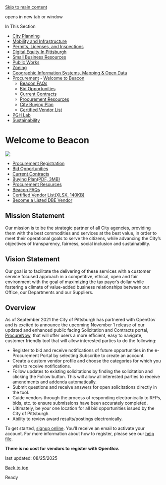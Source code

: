 [Skip to main content](https://www.pittsburghpa.gov/Business-Development/Procurement/Beacon#main-content)

opens in new tab or window

In This Section

- [City Planning](https://www.pittsburghpa.gov/Business-Development/City-Planning)
- [Mobility and Infrastructure](https://www.pittsburghpa.gov/Business-Development/Mobility-and-Infrastructure)
- [Permits, Licenses, and Inspections](https://www.pittsburghpa.gov/Business-Development/Permits-Licenses-and-Inspections)
- [Digital Equity In Pittsburgh](https://www.pittsburghpa.gov/Business-Development/Digital-Equity-In-Pittsburgh)
- [Small Business Resources](https://www.pittsburghpa.gov/Business-Development/Small-Business-Resources)
- [Public Works](https://www.pittsburghpa.gov/Business-Development/Public-Works)
- [Zoning](https://www.pittsburghpa.gov/Business-Development/Zoning)
- [Geographic Information Systems, Mapping & Open Data](https://www.pittsburghpa.gov/Business-Development/Geographic-Information-Systems-Mapping-Open-Data)
- [Procurement](https://www.pittsburghpa.gov/Business-Development/Procurement)  - [Welcome to Beacon](https://www.pittsburghpa.gov/Business-Development/Procurement/Beacon)
  - [Beacon FAQs](https://www.pittsburghpa.gov/Business-Development/Procurement/Beacon-FAQs)
  - [Bid Opportunities](https://www.pittsburghpa.gov/Business-Development/Procurement/Bid-Opportunities)
  - [Current Contracts](https://www.pittsburghpa.gov/Business-Development/Procurement/Current-Contracts)
  - [Procurement Resources](https://www.pittsburghpa.gov/Business-Development/Procurement/Procurement-Resources)
  - [City Buying Plan](https://www.pittsburghpa.gov/Business-Development/Procurement/City-Buying-Plan)
  - [Certified Vendor List](https://www.pittsburghpa.gov/Business-Development/Procurement/Certified-Vendor-List)
- [PGH Lab](https://www.pittsburghpa.gov/Business-Development/PGH-Lab)
- [Sustainability](https://www.pittsburghpa.gov/Business-Development/Sustainability)

# Welcome to Beacon

![](https://www.pittsburghpa.gov/files/assets/city/v/1/procurement/images/hero-1024.jpg)

- [Procurement Registration](https://procurement.opengov.com/signup)
- [Bid Opportunities](https://www.pittsburghpa.gov/Business-Development/Procurement/Bid-Opportunities)
- [Current Contracts](https://procurement.opengov.com/portal/pittsburghpa/contracts)
- [Buying Plan(PDF, 3MB)](https://www.pittsburghpa.gov/files/assets/city/v/1/procurement/documents/25254_pittsburgh_buying_plan_june_2024_rev.pdf)
- [Procurement Resources](https://www.pittsburghpa.gov/Business-Development/Procurement/Procurement-Resources)
- [Beacon FAQs](https://www.pittsburghpa.gov/Business-Development/Procurement/Beacon-FAQs)
- [Certified Vendor List(XLSX, 140KB)](https://www.pittsburghpa.gov/files/assets/city/v/2/procurement/documents/certified-vendor-list-2-6-25.xlsx)
- [Become a Listed DBE Vendor](https://survey123.arcgis.com/share/fe3524e6167849de84944da3b242e378)

## Mission Statement

Our mission is to be the strategic partner of all City agencies, providing them with the best commodities and services at the best value, in order to meet their operational goals to serve the citizens, while advancing the City’s objectives of transparency, fairness, social inclusion and sustainability.

## Vision Statement

Our goal is to facilitate the delivering of these services with a customer service focused approach in a competitive, ethical, open and fair environment with the goal of maximizing the tax payer’s dollar while fostering a climate of value-added business relationships between our Office, our Departments and our Suppliers.

## Overview

As of September 2021 the City of Pittsburgh has partnered with OpenGov and is excited to announce the upcoming November 1 release of our updated and enhanced public facing Solicitation and Contracts portal, [ProcureNow](https://secure.procurenow.com/portal/pittsburghpa), that will offer users a more efficient, easy to navigate, customer friendly tool that will allow interested parties to do the following:

- Register to bid and receive notifications of future opportunities in the e-Procurement Portal by selecting Subscribe to create an account.
- Create a custom vendor profile and choose the categories for which you wish to receive notifications.
- Follow updates to existing solicitations by finding the solicitation and clicking the Follow button. This will allow all interested parties to receive amendments and addenda automatically.
- Submit questions and receive answers for open solicitations directly in the tool.
- Guide vendors through the process of responding electronically to RFPs, bids, etc. to ensure submissions have been accurately completed.
- Ultimately, be your one location for all bid opportunities issued by the City of Pittsburgh.
- Ability to review award results/postings electronically.

To get started, [signup online](https://secure.procurenow.com/signup). You’ll receive an email to activate your account. For more information about how to register, please see our [help file](http://help.procurenow.com/en/articles/2482165-vendor-registration).

**There is no cost for vendors to register with OpenGov.**

last updated: 08/25/2025

[Back to top](https://www.pittsburghpa.gov/Business-Development/Procurement/Beacon#body-top)

Ready
